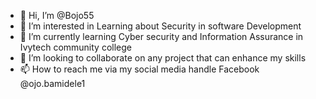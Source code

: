 - 👋 Hi, I’m @Bojo55
- 👀 I’m interested in Learning about Security in software Development
- 🌱 I’m currently learning Cyber security and Information Assurance in Ivytech community college
- 💞️ I’m looking to collaborate on any project that can enhance my skills
- 📫 How to reach me via my social media handle Facebook @ojo.bamidele1

<!---
Bojo55/Bojo55 is a ✨ special ✨ repository because its `README.md` (this file) appears on your GitHub profile.
You can click the Preview link to take a look at your changes.
--->
